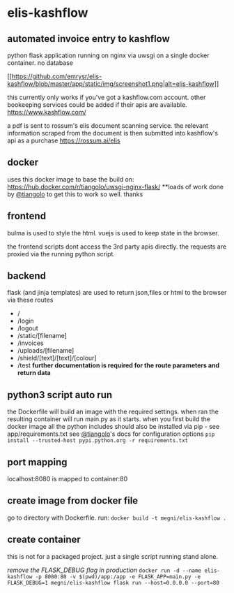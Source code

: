 # elis-kashflow
## automated invoice entry to kashflow
python flask application running on nginx via uwsgi on a single docker container. no database

[[https://github.com/emrysr/elis-kashflow/blob/master/app/static/img/screenshot1.png|alt=elis-kashflow]]

this currently only works if you've got a kashflow.com account. other bookeeping services could be added if their apis are available.
https://www.kashflow.com/

a pdf is sent to rossum's elis document scanning service. the relevant information scraped from the document is then submitted into kashflow's api as a purchase
https://rossum.ai/elis

## docker
uses this docker image to base the build on:
https://hub.docker.com/r/tiangolo/uwsgi-nginx-flask/
**loads of work done by [@tiangolo](https://github.com/tiangolo/uwsgi-nginx-flask-docker) to get this to work so well. thanks

## frontend
bulma is used to style the html. vuejs is used to keep state in the browser.

the frontend scripts dont access the 3rd party apis directly. the requests are proxied via the running python script.
## backend
flask (and jinja templates) are used to return json,files or html to the browser via these routes
- /
- /login
- /logout
- /static/[filename]
- /invoices
- /uploads/[filename]
- /shield/[text]/[text]/[colour]
- /test
**further documentation is required for the route parameters and return data**
## python3 script auto run
the Dockerfile will build an image with the required settings. when ran the resulting container will run main.py as it starts. when you first build the docker image all the python includes should also be installed via pip - see app/requirements.txt 
see [@tiangolo](https://github.com/tiangolo/uwsgi-nginx-flask-docker)'s docs for configuration options
```pip install --trusted-host pypi.python.org -r requirements.txt```
## port mapping
localhost:8080 is mapped to container:80

## create image from docker file
go to directory with Dockerfile. run:
``` docker build -t megni/elis-kashflow . ```

## create container
this is not for a packaged project. just a single script running stand alone.

*remove the FLASK_DEBUG flag in production*
``` docker run -d --name elis-kashflow -p 8080:80 -v $(pwd)/app:/app -e FLASK_APP=main.py -e FLASK_DEBUG=1 megni/elis-kashflow flask run --host=0.0.0.0 --port=80 ```